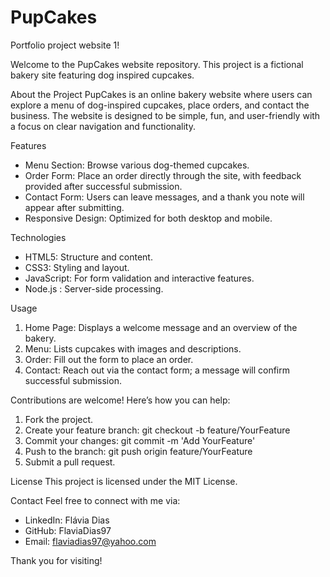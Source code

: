 # PupCakes
Portfolio project website 1!

Welcome to the PupCakes website repository. This project is a fictional bakery site featuring dog inspired cupcakes.

About the Project
PupCakes is an online bakery website where users can explore a menu of dog-inspired cupcakes, place orders, and contact the business. The website is designed to be simple, fun, and user-friendly with a focus on clear navigation and functionality.

Features
* Menu Section: Browse various dog-themed cupcakes.
* Order Form: Place an order directly through the site, with feedback provided after successful submission.
* Contact Form: Users can leave messages, and a thank you note will appear after submitting.
* Responsive Design: Optimized for both desktop and mobile.

Technologies
* HTML5: Structure and content.
* CSS3: Styling and layout.
* JavaScript: For form validation and interactive features.
* Node.js : Server-side processing.

Usage
1. Home Page: Displays a welcome message and an overview of the bakery.
2. Menu: Lists cupcakes with images and descriptions.
3. Order: Fill out the form to place an order.
4. Contact: Reach out via the contact form; a message will confirm successful submission.

Contributions are welcome! Here’s how you can help:
1. Fork the project.
2. Create your feature branch: git checkout -b feature/YourFeature
3. Commit your changes: git commit -m 'Add YourFeature'
4. Push to the branch: git push origin feature/YourFeature
5. Submit a pull request.

License
This project is licensed under the MIT License.

Contact
Feel free to connect with me via:
* LinkedIn: Flávia Dias
* GitHub: FlaviaDias97
* Email: flaviadias97@yahoo.com


Thank you for visiting!
